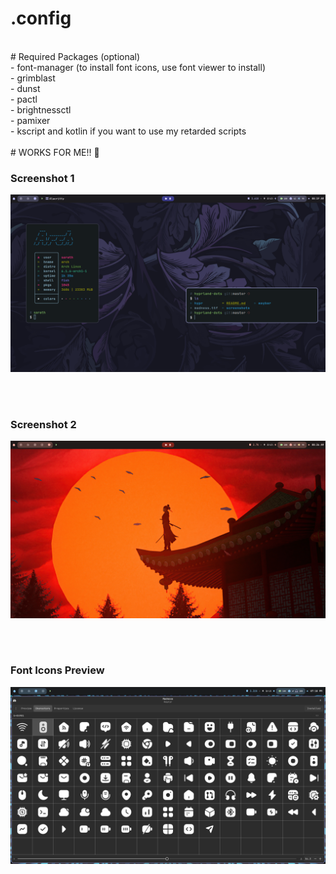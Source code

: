 # .config

<br/>
# Required Packages (optional)
<br/>
- font-manager (to install font icons, use font viewer to install)
<br/>
- grimblast 
<br/>
- dunst
<br/>
- pactl
<br/>
- brightnessctl
<br/>
- pamixer
<br/>
- kscript and kotlin if you want to use my retarded scripts
<br/>
<br/>
# WORKS FOR ME!! 🚨
<br/>

### Screenshot 1

![First Preview](https://raw.githubusercontent.com/UnFunnyGuy/hyprland-dots/master/screenshots/first.png)

<br/>
<br/>

### Screenshot 2
![Second Preview](https://raw.githubusercontent.com/UnFunnyGuy/hyprland-dots/master/screenshots/second.png)

<br/>
<br/>

### Font Icons Preview
![Icons Preview](https://raw.githubusercontent.com/UnFunnyGuy/hyprland-dots/master/screenshots/icons.png)


